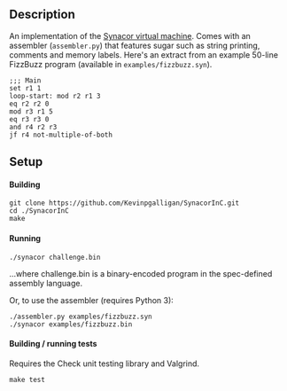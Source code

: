 ## Description
An implementation of the [Synacor virtual machine](https://challenge.synacor.com/). Comes with an assembler (`assembler.py`) that features sugar such as string printing, comments and memory labels. Here's an extract from an example 50-line FizzBuzz program (available in `examples/fizzbuzz.syn`).

```assembly
;;; Main
set r1 1
loop-start: mod r2 r1 3
eq r2 r2 0
mod r3 r1 5
eq r3 r3 0
and r4 r2 r3
jf r4 not-multiple-of-both
```

## Setup
#### Building
```
git clone https://github.com/Kevinpgalligan/SynacorInC.git
cd ./SynacorInC
make
```

#### Running
```
./synacor challenge.bin
```

...where challenge.bin is a binary-encoded program in the spec-defined assembly language.

Or, to use the assembler (requires Python 3):

```
./assembler.py examples/fizzbuzz.syn
./synacor examples/fizzbuzz.bin
```

#### Building / running tests
Requires the Check unit testing library and Valgrind.

```
make test
```
